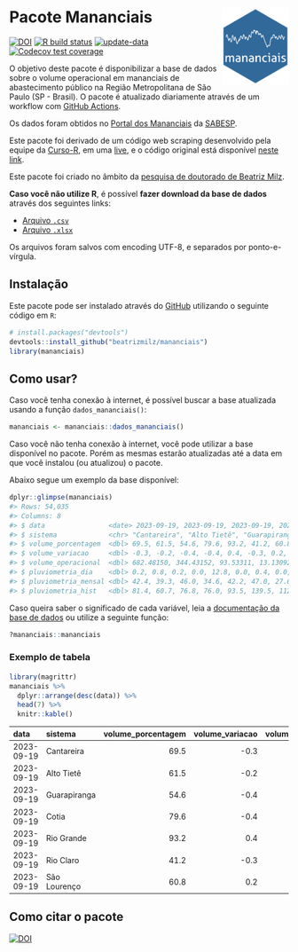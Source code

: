 
<!-- README.md is generated from README.Rmd. Please edit that file -->

# Pacote Mananciais <img src="man/figures/hexlogo.png" align="right" width = "120px"/>

<!-- badges: start -->

[![DOI](https://zenodo.org/badge/DOI/10.5281/zenodo.4733056.svg)](https://doi.org/10.5281/zenodo.4733056)
[![R build
status](https://github.com/beatrizmilz/mananciais/workflows/R-CMD-check/badge.svg)](https://github.com/beatrizmilz/mananciais/actions)
[![update-data](https://github.com/beatrizmilz/mananciais/actions/workflows/2-update_data.yaml/badge.svg)](https://github.com/beatrizmilz/mananciais/actions/workflows/2-update_data.yaml)
[![Codecov test
coverage](https://codecov.io/gh/beatrizmilz/mananciais/branch/master/graph/badge.svg)](https://codecov.io/gh/beatrizmilz/mananciais?branch=master)
<!-- badges: end -->

O objetivo deste pacote é disponibilizar a base de dados sobre o volume
operacional em mananciais de abastecimento público na Região
Metropolitana de São Paulo (SP - Brasil). O pacote é atualizado
diariamente através de um workflow com [GitHub
Actions](https://github.com/beatrizmilz/mananciais/actions).

Os dados foram obtidos no [Portal dos
Mananciais](http://mananciais.sabesp.com.br/Situacao) da
[SABESP](http://site.sabesp.com.br/site/Default.aspx).

Este pacote foi derivado de um código web scraping desenvolvido pela
equipe da [Curso-R](https://www.curso-r.com/), em uma
[live](https://youtu.be/jvZIxrMmOcQ), e o código original está
disponível [neste
link](https://github.com/curso-r/lives/blob/master/drafts/20200730_scraper_sabesp.R).

Este pacote foi criado no âmbito da [pesquisa de doutorado de Beatriz
Milz](https://beatrizmilz.github.io/tese/).

**Caso você não utilize R**, é possível **fazer download da base de
dados** através dos seguintes links:

- [Arquivo
  `.csv`](https://github.com/beatrizmilz/mananciais/raw/master/inst/extdata/mananciais.csv)
- [Arquivo
  `.xlsx`](https://github.com/beatrizmilz/mananciais/blob/master/inst/extdata/mananciais.xlsx?raw=true)

Os arquivos foram salvos com encoding UTF-8, e separados por
ponto-e-vírgula.

## Instalação

Este pacote pode ser instalado através do [GitHub](https://github.com/)
utilizando o seguinte código em `R`:

``` r
# install.packages("devtools")
devtools::install_github("beatrizmilz/mananciais")
library(mananciais)
```

## Como usar?

Caso você tenha conexão à internet, é possível buscar a base atualizada
usando a função `dados_mananciais()`:

``` r
mananciais <- mananciais::dados_mananciais() 
```

Caso você não tenha conexão à internet, você pode utilizar a base
disponível no pacote. Porém as mesmas estarão atualizadas até a data em
que você instalou (ou atualizou) o pacote.

Abaixo segue um exemplo da base disponível:

``` r
dplyr::glimpse(mananciais)
#> Rows: 54,035
#> Columns: 8
#> $ data                <date> 2023-09-19, 2023-09-19, 2023-09-19, 2023-09-19, 2…
#> $ sistema             <chr> "Cantareira", "Alto Tietê", "Guarapiranga", "Cotia…
#> $ volume_porcentagem  <dbl> 69.5, 61.5, 54.6, 79.6, 93.2, 41.2, 60.8, 69.8, 61…
#> $ volume_variacao     <dbl> -0.3, -0.2, -0.4, -0.4, 0.4, -0.3, 0.2, -0.2, -0.1…
#> $ volume_operacional  <dbl> 682.48150, 344.43152, 93.53311, 13.13092, 104.5258…
#> $ pluviometria_dia    <dbl> 0.2, 0.8, 0.2, 0.0, 12.8, 0.0, 0.4, 0.0, 0.1, 0.0,…
#> $ pluviometria_mensal <dbl> 42.4, 39.3, 46.0, 34.6, 42.2, 47.0, 27.6, 42.2, 38…
#> $ pluviometria_hist   <dbl> 81.4, 60.7, 76.8, 76.0, 93.5, 139.5, 112.8, 81.4, …
```

Caso queira saber o significado de cada variável, leia a [documentação
da base de
dados](https://beatrizmilz.github.io/mananciais/reference/mananciais.html)
ou utilize a seguinte função:

``` r
?mananciais::mananciais
```

### Exemplo de tabela

``` r
library(magrittr)
mananciais %>% 
  dplyr::arrange(desc(data)) %>% 
  head(7) %>%
  knitr::kable()
```

| data       | sistema      | volume_porcentagem | volume_variacao | volume_operacional | pluviometria_dia | pluviometria_mensal | pluviometria_hist |
|:-----------|:-------------|-------------------:|----------------:|-------------------:|-----------------:|--------------------:|------------------:|
| 2023-09-19 | Cantareira   |               69.5 |            -0.3 |          682.48150 |              0.2 |                42.4 |              81.4 |
| 2023-09-19 | Alto Tietê   |               61.5 |            -0.2 |          344.43152 |              0.8 |                39.3 |              60.7 |
| 2023-09-19 | Guarapiranga |               54.6 |            -0.4 |           93.53311 |              0.2 |                46.0 |              76.8 |
| 2023-09-19 | Cotia        |               79.6 |            -0.4 |           13.13092 |              0.0 |                34.6 |              76.0 |
| 2023-09-19 | Rio Grande   |               93.2 |             0.4 |          104.52588 |             12.8 |                42.2 |              93.5 |
| 2023-09-19 | Rio Claro    |               41.2 |            -0.3 |            5.63688 |              0.0 |                47.0 |             139.5 |
| 2023-09-19 | São Lourenço |               60.8 |             0.2 |           54.00062 |              0.4 |                27.6 |             112.8 |

## Como citar o pacote

[![DOI](https://zenodo.org/badge/DOI/10.5281/zenodo.4733056.svg)](https://doi.org/10.5281/zenodo.4733056)
